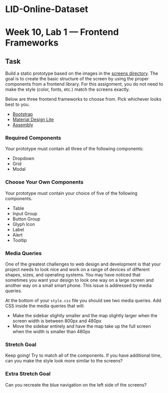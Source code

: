# LID-Online-Dataset

# Week 10, Lab 1 — Frontend Frameworks

## Task

Build a static prototype based on the images in the [screens directory](./screens).
The goal is to create the basic structure of the screen by using the proper components from a
frontend library. For this assignment, you do not need to make the style (color, fonts, etc.) match
the screens exactly.

Below are three frontend frameworks to choose from. Pick whichever looks best to you.

- [Bootstrap](http://getbootstrap.com)
- [Material Design Lite](https://getmdl.io/)
- [Assembly](https://mapbox.com/assembly/documentation/)

### Required Components

Your prototype must contain all three of the following components:

- Dropdown
- Grid
- Modal

### Choose Your Own Components

Your prototype must contain your choice of five of the following components.

- Table
- Input Group
- Button Group
- Glyph Icon
- Label
- Alert
- Tooltip

### Media Queries

One of the greatest challenges to web design and development is that your project needs to look nice
and work on a range of devices of different shapes, sizes, and operating systems. You may have
noticed that sometimes you want your design to look one way on a large screen and another way on a
small smart phone. This issue is addressed by media queries.

At the bottom of your `style.css` file you should see two media queries. Add CSS inside the media
queries that will:

- Make the sidebar slightly smaller and the map slightly larger when the screen width is between
  800px and 480px
- Move the sidebar entirely and have the map take up the full screen when the width is smaller than
  480px

### Stretch Goal

Keep going! Try to match all of the components. If you have additional time, can
you make the style look more similar to the screens?

### Extra Stretch Goal

Can you recreate the blue navigation on the left side of the screens?
